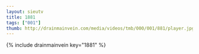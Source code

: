```yaml
--- 
layout: sieutv
title: 1881
tags: ["001"]
thumb: http://drainmainvein.com/media/videos/tmb/000/001/881/player.jpg
---
```

{% include drainmainvein key="1881" %} 
